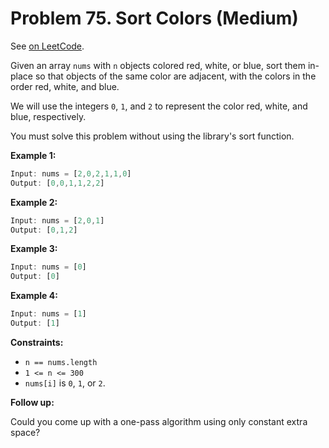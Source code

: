 Problem 75. Sort Colors (Medium)
================================

See [on LeetCode](https://leetcode.com/problems/sort-colors/).

Given an array `nums` with `n` objects colored red, white, or blue, sort them in-place so that objects of the same color are adjacent, with the colors in the order red, white, and blue.

We will use the integers `0`, `1`, and `2` to represent the color red, white, and blue, respectively.

You must solve this problem without using the library's sort function.

**Example 1:**

```Rust
Input: nums = [2,0,2,1,1,0]
Output: [0,0,1,1,2,2]
```

**Example 2:**

```Rust
Input: nums = [2,0,1]
Output: [0,1,2]
```

**Example 3:**

```Rust
Input: nums = [0]
Output: [0]
```

**Example 4:**

```Rust
Input: nums = [1]
Output: [1]
```

**Constraints:**

* `n == nums.length`
* `1 <= n <= 300`
* `nums[i]` is `0`, `1`, or `2`.

**Follow up:**

Could you come up with a one-pass algorithm using only constant extra space?
